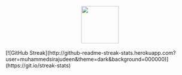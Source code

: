 <div id="header" align="center">
  <img src="https://media.giphy.com/media/M9gbBd9nbDrOTu1Mqx/giphy.gif" width="100"/>
</div>
<br>
[![GitHub Streak](http://github-readme-streak-stats.herokuapp.com?user=muhammedsirajudeen&theme=dark&background=000000)](https://git.io/streak-stats)
